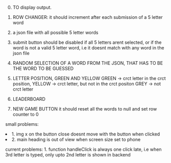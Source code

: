 0. TO display output. <done>

1.  ROW CHANGER:
    it should increment after each submission of a 5 letter word <done>

2. a json file with all possible 5 letter words <done>

3. submit button should be disabled if all 5 letters arent selected, or if the word
   is not a valid 5 letter word, i.e it doesnt match with any word in the json file <done>

4. RANDOM SELECTION OF A WORD FROM THE JSON, THAT HAS TO BE THE WORD TO BE GUESSED

5. LETTER POSITION, GREEN AND YELLOW
    GREEN -> crct letter in the crct position, 
    YELLOW -> crct letter, but not in the crct positon
    GREY -> not crct letter

6. LEADERBOARD

7. NEW GAME BUTTON
    it should reset all the words to null and set row counter to 0




small problems:
    <li> 1. img x on the button close doesnt move with the button when clicked </li>
    <li> 2. main heading is out of view when screen size set to phone

current problems:
    1. function handleClick is always one click late, i.e when 3rd letter is typed, only upto 2nd letter is shown in backend